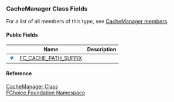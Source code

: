 ﻿### CacheManager Class Fields

For a list of all members of this type, see [CacheManager members](fcSDK~FChoice.Foundation.CacheManager_members.md).

#### Public Fields

|   | Name | Description |
| --- | --- | --- |
| ![Public Field](dotnetimages/publicField.png) | [FC_CACHE_PATH_SUFFIX](fcSDK~FChoice.Foundation.CacheManager~FC_CACHE_PATH_SUFFIX.md) |   |





#### Reference

[CacheManager Class](fcSDK~FChoice.Foundation.CacheManager.md)  
[FChoice.Foundation Namespace](fcSDK~FChoice.Foundation_namespace.md)